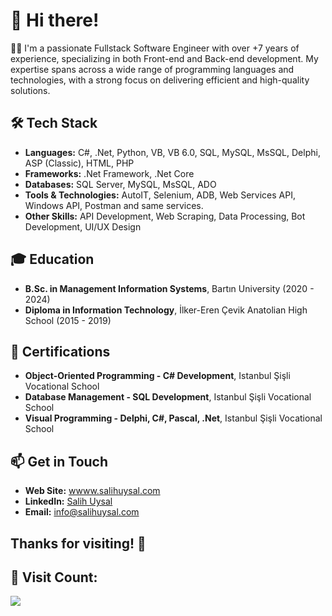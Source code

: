 # 👋 Hi there!

👨‍💻 I'm a passionate Fullstack Software Engineer with over +7 years of experience, specializing in both Front-end and Back-end development. My expertise spans across a wide range of programming languages and technologies, with a strong focus on delivering efficient and high-quality solutions.

## 🛠️ Tech Stack
- **Languages:** C#, .Net, Python, VB, VB 6.0, SQL, MySQL, MsSQL, Delphi, ASP (Classic), HTML, PHP
- **Frameworks:** .Net Framework, .Net Core
- **Databases:** SQL Server, MySQL, MsSQL, ADO
- **Tools & Technologies:** AutoIT, Selenium, ADB, Web Services API, Windows API, Postman and same services.
- **Other Skills:** API Development, Web Scraping, Data Processing, Bot Development, UI/UX Design

## 🎓 Education
- **B.Sc. in Management Information Systems**, Bartın University (2020 - 2024)
- **Diploma in Information Technology**, İlker-Eren Çevik Anatolian High School (2015 - 2019)

## 🏅 Certifications
- **Object-Oriented Programming - C# Development**, Istanbul Şişli Vocational School
- **Database Management - SQL Development**, Istanbul Şişli Vocational School
- **Visual Programming - Delphi, C#, Pascal, .Net**, Istanbul Şişli Vocational School

## 📫 Get in Touch
- **Web Site:** [wwww.salihuysal.com](https://www.salihuysal.com)
- **LinkedIn:** [Salih Uysal](https://linkedin.com/in/saliholoji)
- **Email:** [info@salihuysal.com](mailto:info@salihuysal.com)

Thanks for visiting! 🚀
---
## 🧭 Visit Count:
[![](https://visitcount.itsvg.in/api?id=saliholoji&icon=0&color=0)](https://visitcount.itsvg.in)
